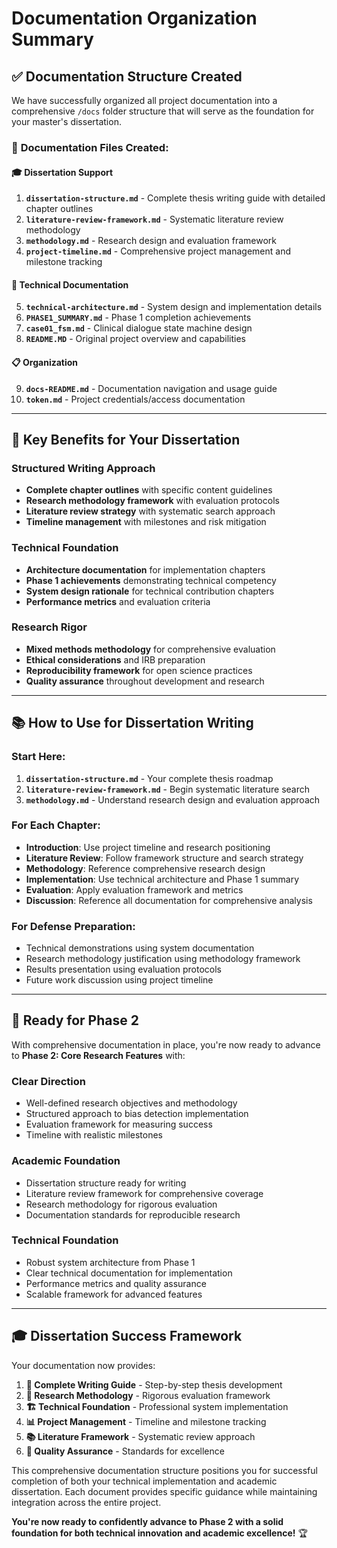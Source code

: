 # Documentation Organization Summary

## ✅ **Documentation Structure Created**

We have successfully organized all project documentation into a comprehensive `/docs` folder structure that will serve as the foundation for your master's dissertation.

### 📁 **Documentation Files Created:**

#### **🎓 Dissertation Support**
1. **`dissertation-structure.md`** - Complete thesis writing guide with detailed chapter outlines
2. **`literature-review-framework.md`** - Systematic literature review methodology
3. **`methodology.md`** - Research design and evaluation framework
4. **`project-timeline.md`** - Comprehensive project management and milestone tracking

#### **🔧 Technical Documentation**
5. **`technical-architecture.md`** - System design and implementation details
6. **`PHASE1_SUMMARY.md`** - Phase 1 completion achievements
7. **`case01_fsm.md`** - Clinical dialogue state machine design
8. **`README.MD`** - Original project overview and capabilities

#### **📋 Organization**
9. **`docs-README.md`** - Documentation navigation and usage guide
10. **`token.md`** - Project credentials/access documentation

---

## 🎯 **Key Benefits for Your Dissertation**

### **Structured Writing Approach**
- **Complete chapter outlines** with specific content guidelines
- **Research methodology framework** with evaluation protocols
- **Literature review strategy** with systematic search approach
- **Timeline management** with milestones and risk mitigation

### **Technical Foundation**
- **Architecture documentation** for implementation chapters
- **Phase 1 achievements** demonstrating technical competency
- **System design rationale** for technical contribution chapters
- **Performance metrics** and evaluation criteria

### **Research Rigor**
- **Mixed methods methodology** for comprehensive evaluation
- **Ethical considerations** and IRB preparation
- **Reproducibility framework** for open science practices
- **Quality assurance** throughout development and research

---

## 📚 **How to Use for Dissertation Writing**

### **Start Here:**
1. **`dissertation-structure.md`** - Your complete thesis roadmap
2. **`literature-review-framework.md`** - Begin systematic literature search
3. **`methodology.md`** - Understand research design and evaluation approach

### **For Each Chapter:**
- **Introduction**: Use project timeline and research positioning
- **Literature Review**: Follow framework structure and search strategy
- **Methodology**: Reference comprehensive research design
- **Implementation**: Use technical architecture and Phase 1 summary
- **Evaluation**: Apply evaluation framework and metrics
- **Discussion**: Reference all documentation for comprehensive analysis

### **For Defense Preparation:**
- Technical demonstrations using system documentation
- Research methodology justification using methodology framework
- Results presentation using evaluation protocols
- Future work discussion using project timeline

---

## 🚀 **Ready for Phase 2**

With comprehensive documentation in place, you're now ready to advance to **Phase 2: Core Research Features** with:

### **Clear Direction**
- Well-defined research objectives and methodology
- Structured approach to bias detection implementation
- Evaluation framework for measuring success
- Timeline with realistic milestones

### **Academic Foundation**
- Dissertation structure ready for writing
- Literature review framework for comprehensive coverage
- Research methodology for rigorous evaluation
- Documentation standards for reproducible research

### **Technical Foundation**
- Robust system architecture from Phase 1
- Clear technical documentation for implementation
- Performance metrics and quality assurance
- Scalable framework for advanced features

---

## 🎓 **Dissertation Success Framework**

Your documentation now provides:

1. **📖 Complete Writing Guide** - Step-by-step thesis development
2. **🔬 Research Methodology** - Rigorous evaluation framework
3. **🏗️ Technical Foundation** - Professional system implementation
4. **📊 Project Management** - Timeline and milestone tracking
5. **📚 Literature Framework** - Systematic review approach
6. **🎯 Quality Assurance** - Standards for excellence

This comprehensive documentation structure positions you for successful completion of both your technical implementation and academic dissertation. Each document provides specific guidance while maintaining integration across the entire project.

**You're now ready to confidently advance to Phase 2 with a solid foundation for both technical innovation and academic excellence!** 🏆
